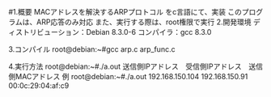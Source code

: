 #1.概要
  MACアドレスを解決するARPプロトコル をc言語にて、実装
  このプログラムは、ARP応答のみ対応
  また、実行する際は、root権限で実行
2.開発環境
  ディストリビューション：Debian 8.3.0-6
  コンパイラ：gcc  8.3.0

3.コンパイル
  root@debian:~#gcc arp.c arp_func.c

4.実行方法
 root@debian:~#./a.out 送信側IPアドレス　受信側IPアドレス　送信側MACアドレス
 例
 root@debian:~#./a.out 192.168.150.104 192.168.150.91 00:0c:29:04:af:c9
